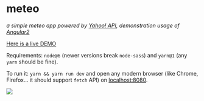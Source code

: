 # meteo

*a simple meteo app powered by [Yahoo! API](https://developer.yahoo.com/weather/), demonstration usage of [Angular2](https://github.com/angular/angular)*

[Here is a live DEMO](https://www-udezgfumne.now.sh/)

Requirements: `node@6` (newer versions break `node-sass`) and `yarn@1` (any `yarn` should be fine).

To run it: `yarn && yarn run dev` and open any modern browser (like Chrome, Firefox... it should support `fetch` API) on [localhost:8080](http://localhost:8080).

![](https://i.gyazo.com/8001798fe24d185043cf5f0885f4fdac.gif)
